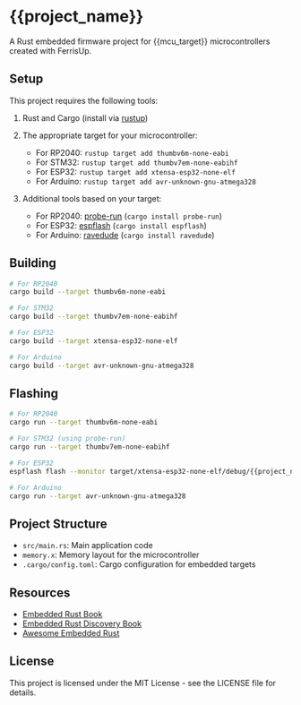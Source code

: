 # {{project_name}}

A Rust embedded firmware project for {{mcu_target}} microcontrollers created with FerrisUp.

## Setup

This project requires the following tools:

1. Rust and Cargo (install via [rustup](https://rustup.rs/))
2. The appropriate target for your microcontroller:
   - For RP2040: `rustup target add thumbv6m-none-eabi`
   - For STM32: `rustup target add thumbv7em-none-eabihf`
   - For ESP32: `rustup target add xtensa-esp32-none-elf`
   - For Arduino: `rustup target add avr-unknown-gnu-atmega328`

3. Additional tools based on your target:
   - For RP2040: [probe-run](https://github.com/knurling-rs/probe-run) (`cargo install probe-run`)
   - For ESP32: [espflash](https://github.com/esp-rs/espflash) (`cargo install espflash`)
   - For Arduino: [ravedude](https://github.com/Rahix/avr-hal/tree/main/ravedude) (`cargo install ravedude`)

## Building

```bash
# For RP2040
cargo build --target thumbv6m-none-eabi

# For STM32
cargo build --target thumbv7em-none-eabihf

# For ESP32
cargo build --target xtensa-esp32-none-elf

# For Arduino
cargo build --target avr-unknown-gnu-atmega328
```

## Flashing

```bash
# For RP2040
cargo run --target thumbv6m-none-eabi

# For STM32 (using probe-run)
cargo run --target thumbv7em-none-eabihf

# For ESP32
espflash flash --monitor target/xtensa-esp32-none-elf/debug/{{project_name}}

# For Arduino
cargo run --target avr-unknown-gnu-atmega328
```

## Project Structure

- `src/main.rs`: Main application code
- `memory.x`: Memory layout for the microcontroller
- `.cargo/config.toml`: Cargo configuration for embedded targets

## Resources

- [Embedded Rust Book](https://docs.rust-embedded.org/book/)
- [Embedded Rust Discovery Book](https://docs.rust-embedded.org/discovery/)
- [Awesome Embedded Rust](https://github.com/rust-embedded/awesome-embedded-rust)

## License

This project is licensed under the MIT License - see the LICENSE file for details.
